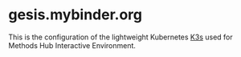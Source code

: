 # gesis.mybinder.org

This is the configuration of the lightweight Kubernetes [K3s](https://k3s.io/) used for Methods Hub Interactive Environment.
